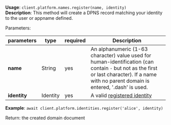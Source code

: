 **Usage**: `client.platform.names.register(name, identity)`    
**Description**: This method will create a DPNS record matching your identity to the user or appname defined.

Parameters: 

| parameters                | type      | required       | Description                                                                   |  
|---------------------------|-----------|----------------| ----------------------------------------------------------------------------- |
| **name**                  | String    | yes            | An alphanumeric (1-63 character) value used for human-identification (can contain `-` but not as the first or last character). If a name with no parent domain is entered, '.dash' is used. |
| **identity**              | Identity  | yes            | A valid [registered identity](/platform/identities/register.md)               |


**Example**: `await client.platform.identities.register('alice', identity)`

Return: the created domain document
